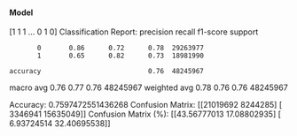 #### Model
[1 1 1 ... 0 1 0]
Classification Report:
              precision    recall  f1-score   support

           0       0.86      0.72      0.78  29263977
           1       0.65      0.82      0.73  18981990

    accuracy                           0.76  48245967
   macro avg       0.76      0.77      0.76  48245967
weighted avg       0.78      0.76      0.76  48245967

Accuracy: 0.7597472551436268
Confusion Matrix:
[[21019692  8244285]
 [ 3346941 15635049]]
Confusion Matrix (%):
[[43.56777013 17.08802935]
 [ 6.93724514 32.40695538]]
